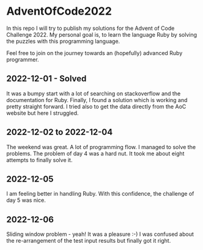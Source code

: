 # AdventOfCode2022

In this repo I will try to publish my solutions for the Advent of Code Challenge 2022. My personal goal is, to learn the language Ruby by solving the puzzles with this programming language.

Feel free to join on the journey towards an (hopefully) advanced Ruby programmer.

## 2022-12-01 - Solved
It was a bumpy start with a lot of searching on stackoverflow and the documentation for Ruby. Finally, I found a solution which is working and pretty straight forward. I tried also to get the data directly from the AoC website but here I struggled.

## 2022-12-02 to 2022-12-04
The weekend was great. A lot of programming flow. I managed to solve the problems. The problem of day 4 was a hard nut. It took me about eight attempts to finally solve it.

## 2022-12-05
I am feeling better in handling Ruby. With this confidence, the challenge of day 5 was nice. 

## 2022-12-06
Sliding window problem - yeah! It was a pleasure :-) I was confused about the re-arrangement of the test input results but finally got it right.
